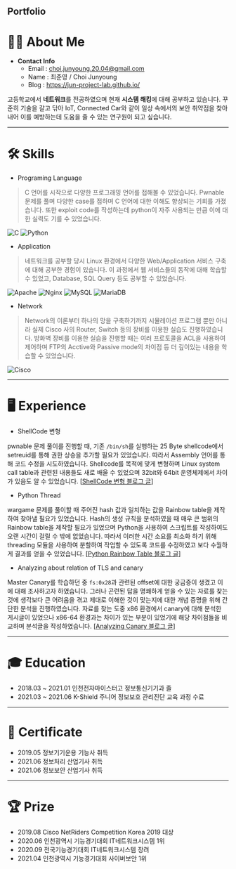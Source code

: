 Portfolio
-----------------------------

# 👨‍💻 **About Me**

- **Contact Info**
  - Email : choi.junyoung.20.04@gmail.com
  - Name : 최준영 / Choi Junyoung
  - Blog : https://jun-project-lab.github.io/

고등학교에서 **네트워크**를 전공하였으며 현재 **시스템 해킹**에 대해 공부하고 있습니다. 꾸준히 기술을 갈고 닦아 IoT, Connected Car와 같이 일상 속에서의 보안 취약점을 찾아내어 이를 예방하는데 도움을 줄 수 있는 연구원이 되고 싶습니다.

* * *

# 🛠️ **Skills**

- Programing Language

> C 언어를 시작으로 다양한 프로그래밍 언어를 접해볼 수 있었습니다. Pwnable 문제를 풀며 다양한 case를 접하며 C 언어에 대한 이해도 향상되는 기회를 가졌습니다. 또한 exploit code를 작성하는데 python이 자주 사용되는 만큼 이에 대한 실력도 기를 수 있었습니다.

<img alt="C" src="https://img.shields.io/badge/c-%2300599C.svg?style=for-the-badge&logo=c&logoColor=white"/> <img alt="Python" src="https://img.shields.io/badge/python-%2314354C.svg?style=for-the-badge&logo=python&logoColor=white"/>

- Application

> 네트워크를 공부할 당시 Linux 환경에서 다양한 Web/Application 서비스 구축에 대해 공부한 경험이 있습니다. 이 과정에서 웹 서비스들의 동작에 대해 학습할 수 있었고, Database, SQL Query 등도 공부할 수 있었습니다.

<img alt="Apache" src="https://img.shields.io/badge/apache-%23D42029.svg?style=for-the-badge&logo=apache&logoColor=white"/> <img alt="Nginx" src="https://img.shields.io/badge/nginx-%23009639.svg?style=for-the-badge&logo=nginx&logoColor=white"/> <img alt="MySQL" src="https://img.shields.io/badge/mysql-%2300f.svg?style=for-the-badge&logo=mysql&logoColor=white"/> <img alt="MariaDB" src="https://img.shields.io/badge/MariaDB-003545?style=for-the-badge&logo=mariadb&logoColor=white"/>

- Network

> Network의 이론부터 하나의 망을 구축하기까지 시뮬레이션 프로그램 뿐만 아니라 실제 Cisco 사의 Router, Switch 등의 장비를 이용한 실습도 진행하였습니다. 방화벽 장비를 이용한 실습을 진행할 때는 여러 프로토콜을 ACL을 사용하여 제어하며 FTP의 Acctive와 Passive mode의 차이점 등 더 깊이있는 내용을 학습할 수 있었습니다.

<img alt="Cisco" src="https://img.shields.io/badge/Cisco-003545?style=for-the-badge&logo=cisco&logoColor=white&color=blue"/>

* * *

# 🖥️ **Experience**

- ShellCode 변형

pwnable 문제 풀이를 진행할 때, 기존 `/bin/sh`를 실행하는 25 Byte shellcode에서 setreuid를 통해 권한 상승을 추가할 필요가 있었습니다. 따라서 Assembly 언어를 통해 코드 수정을 시도하였습니다.
Shellcode를 목적에 맞게 변형하며 Linux system call table과 관련된 내용들도 새로 배울 수 있었으며 32bit와 64bit 운영체제에서 차이가 있음도 알 수 있었습니다. [[ShellCode 변형 블로그 글](https://jun-project-lab.github.io/system/FTZ-shellcode/)]

- Python Thread

wargame 문제를 풀이할 때 주어진 hash 값과 일치하는 값을 Rainbow table을 제작하여 찾아낼 필요가 있었습니다. Hash의 생성 규칙을 분석하였을 때 매우 큰 범위의 Rainbow table을 제작할 필요가 있었으며 Python을 사용하여 스크립트를 작성하여도 오랜 시간이 걸릴 수 밖에 없었습니다. 따라서 이러한 시간 소요를 최소화 하기 위해 threading 모듈을 사용하여 분할하여 작업할 수 있도록 코드를 수정하였고 보다 수월하게 결과를 얻을 수 있었습니다. [[Python Rainbow Table 블로그 글](https://jun-project-lab.github.io/crypto/webhacking.kr-old-4th-writeup/)]

- Analyzing about relation of TLS and canary

Master Canary를 학습하던 중 `fs:0x28`과 관련된 offset에 대한 궁금증이 생겼고 이에 대해 조사하고자 하였습니다. 그러나 곤련된 답을 명쾌하게 얻을 수 있는 자료를 찾는 것에 생각보다 큰 어려움을 겪고 제대로 이해한 것이 맞는지에 대한 개념 증명을 위해 간단한 분석을 진행하였습니다. 자료를 찾는 도중 x86 환경에서 canary에 대해 분석한 게시글이 있었으나 x86-64 환경과는 차이가 있는 부분이 있었기에 해당 차이점들을 비교하며 분석글을 작성하였습니다. [[Analyzing Canary 블로그 글](https://jun-project-lab.github.io/system/Analyze-Canary-x86-64/)]

<!--
블로그 카테고리, 파이썬 익스플로잇 코드, 어셈블리 코드 등
-->

* * *

# 🎓 **Education**

- 2018.03 ~ 2021.01 인천전자마이스터고 정보통신기기과 졸
- 2021.03 ~ 2021.06 K-Shield 주니어 정보보호 관리진단 교육 과정 수료

* * *

# 📝 **Certificate**

- 2019.05 정보기기운용 기능사 취득
- 2021.06 정보처리 산업기사 취득
- 2021.06 정보보안 산업기사 취득

* * *

# 🏆 **Prize**

- 2019.08 Cisco NetRiders Competition Korea 2019 대상
- 2020.06 인천광역시 기능경기대회 IT네트워크시스템 1위
- 2020.09 전국기능경기대회 IT네트워크시스템 장려
- 2021.04 인천광역시 기능경기대회 사이버보안 1위
